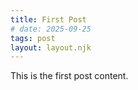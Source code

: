 ```yaml
---
title: First Post
# date: 2025-09-25
tags: post
layout: layout.njk
---
```


This is the first post content.
